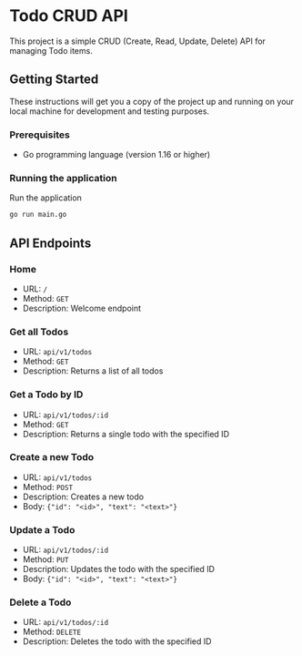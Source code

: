 
# Todo CRUD API

This project is a simple CRUD (Create, Read, Update, Delete) API for managing Todo items.

## Getting Started

These instructions will get you a copy of the project up and running on your local machine for development and testing purposes.

### Prerequisites

- Go programming language (version 1.16 or higher)

### Running the application

Run the application
```bash
go run main.go
```

## API Endpoints

### Home

- URL: `/`
- Method: `GET`
- Description: Welcome endpoint

### Get all Todos

- URL: `api/v1/todos`
- Method: `GET`
- Description: Returns a list of all todos

### Get a Todo by ID

- URL: `api/v1/todos/:id`
- Method: `GET`
- Description: Returns a single todo with the specified ID

### Create a new Todo

- URL: `api/v1/todos`
- Method: `POST`
- Description: Creates a new todo
- Body: `{"id": "<id>", "text": "<text>"}`

### Update a Todo

- URL: `api/v1/todos/:id`
- Method: `PUT`
- Description: Updates the todo with the specified ID
- Body: `{"id": "<id>", "text": "<text>"}`

### Delete a Todo

- URL: `api/v1/todos/:id`
- Method: `DELETE`
- Description: Deletes the todo with the specified ID
